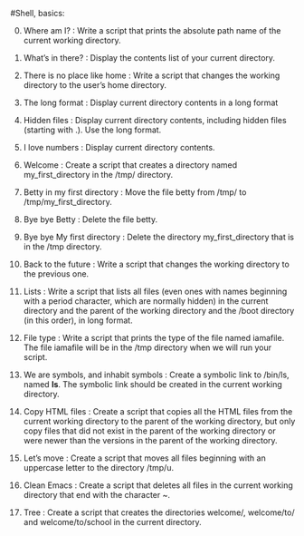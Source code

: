 #Shell, basics:

0. Where am I? :
Write a script that prints the absolute path name of the current working directory.

1. What’s in there? :
Display the contents list of your current directory.

2. There is no place like home :
Write a script that changes the working directory to the user’s home directory.

3. The long format :
Display current directory contents in a long format

4. Hidden files :
Display current directory contents, including hidden files (starting with .). Use the long format.

5. I love numbers :
Display current directory contents.

6. Welcome :
Create a script that creates a directory named my_first_directory in the /tmp/ directory.

7. Betty in my first directory :
Move the file betty from /tmp/ to /tmp/my_first_directory.

8. Bye bye Betty :
Delete the file betty.

9. Bye bye My first directory :
Delete the directory my_first_directory that is in the /tmp directory.

10. Back to the future :
Write a script that changes the working directory to the previous one.

11. Lists :
Write a script that lists all files (even ones with names beginning with a period character, which are normally hidden) in the current directory and the parent of the working directory and the /boot directory (in this order), in long format.

12. File type :
Write a script that prints the type of the file named iamafile. The file iamafile will be in the /tmp directory when we will run your script.

13. We are symbols, and inhabit symbols :
Create a symbolic link to /bin/ls, named __ls__. The symbolic link should be created in the current working directory.

14. Copy HTML files :
Create a script that copies all the HTML files from the current working directory to the parent of the working directory, but only copy files that did not exist in the parent of the working directory or were newer than the versions in the parent of the working directory.

15. Let’s move :
Create a script that moves all files beginning with an uppercase letter to the directory /tmp/u.

16. Clean Emacs :
Create a script that deletes all files in the current working directory that end with the character ~.

17. Tree :
Create a script that creates the directories welcome/, welcome/to/ and welcome/to/school in the current directory.


